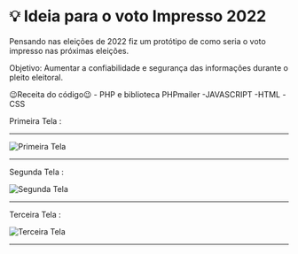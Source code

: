 # :bulb: Ideia para o voto Impresso 2022
Pensando nas eleições de 2022 fiz um protótipo de como seria o voto impresso nas próximas eleições.

Objetivo: Aumentar a confiabilidade e segurança das informações durante o pleito eleitoral.

😉Receita do código😉
\- PHP e biblioteca PHPmailer
-JAVASCRIPT
-HTML
-CSS



Primeira Tela :

_____

![Primeira Tela](https://raw.githubusercontent.com/norberto-jn/VotoImpressso2021-Ideia/main/ImagensTela/Tela-1.png)

____

Segunda Tela :

![Segunda Tela ](https://raw.githubusercontent.com/norberto-jn/VotoImpressso2021-Ideia/main/ImagensTela/Tela-2.png)

____

Terceira Tela :

![Terceira Tela](https://raw.githubusercontent.com/norberto-jn/VotoImpressso2021-Ideia/main/ImagensTela/Tela-3.png)

____









